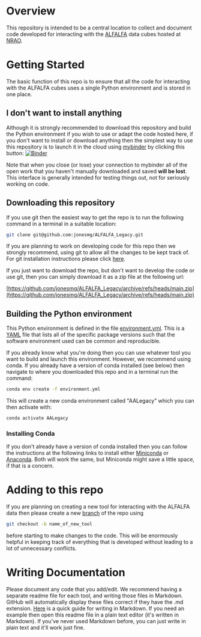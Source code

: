 # Overview

This repository is intended to be a central location to collect and document code developed for interacting with the [ALFALFA](https://egg.astro.cornell.edu/alfalfa/data/index.php) data cubes hosted at [NRAO](https://data.nrao.edu/portal/#/).

# Getting Started

The basic function of this repo is to ensure that all the code for interacting with the ALFALFA cubes uses a single Python environment and is stored in one place.

## I don't want to install anything

Although it is strongly recommended to download this repository and build the Python environment if you wish to use or adapt the code hosted here, if you don't want to install or download anything then the simplest way to use this repository is to launch it in the cloud using [mybinder](https://mybinder.org/) by clicking this button: [![Binder](https://mybinder.org/badge_logo.svg)](https://mybinder.org/v2/gh/jonesmg/ALFALFA_Legacy/HEAD)

Note that when you close (or lose) your connection to mybinder all of the open work that you haven't manually downloaded and saved **will be lost**. This interface is generally intended for testing things out, not for seriously working on code.

## Downloading this repository

If you use git then the easiest way to get the repo is to run the following command in a terminal in a suitable location:

```bash
git clone git@github.com:jonesmg/ALFALFA_Legacy.git
```

If you are planning to work on developing code for this repo then we strongly recommend, using git to allow all the changes to be kept track of. For git installation instructions please click [here](https://git-scm.com/downloads).

If you just want to download the repo, but don't want to develop the code or use git, then you can simply download it as a zip file at the following url:

[https://github.com/jonesmg/ALFALFA_Legacy/archive/refs/heads/main.zip](https://github.com/jonesmg/ALFALFA_Legacy/archive/refs/heads/main.zip)

## Building the Python environment

This Python environment is defined in the file [environment.yml](environment.yml). This is a [YAML](https://yaml.org/spec/1.2.2/#chapter-1-introduction-to-yaml) file that lists all of the specific package versions such that the software environment used can be common and reproducible. 

If you already know what you're doing then you can use whatever tool you want to build and launch this environment. However, we recommend using conda. If you already have a version of conda installed (see below) then navigate to where you downloaded this repo and in a terminal run the command:

```bash
conda env create -f environment.yml
``` 
This will create a new conda environment called "AALegacy" which you can then activate with:

```bash
conda activate AALegacy
```

### Installing Conda

If you don't already have a version of conda installed then you can follow the instructions at the following links to install either [Miniconda](https://www.anaconda.com/docs/getting-started/miniconda/install) or [Anaconda](https://www.anaconda.com/download/success). Both will work the same, but Miniconda might save a little space, if that is a concern.

# Adding to this repo

If you are planning on creating a new tool for interacting with the ALFALFA data then please create a new [branch](https://www.geeksforgeeks.org/how-to-create-a-new-branch-in-git/) of the repo using

```bash
git checkout -b name_of_new_tool
```

before starting to make changes to the code. This will be enormously helpful in keeping track of everything that is developed without leading to a lot of unnecessary conflicts.

# Writing Documentation

Please document any code that you add/edit. We recommend having a separate readme file for each tool, and writing those files in Markdown. GitHub will automatically display these files correct if they have the .md extension. [Here](https://www.markdownguide.org/basic-syntax/) is a quick guide for writing in Markdown. If you need an example then open this readme file in a plain text editor (it's written in Markdown). If you've never used Markdown before, you can just write in plain text and it'll work just fine.
